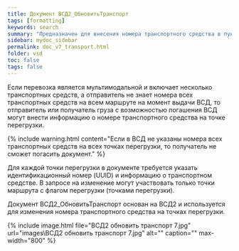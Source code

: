 ```yaml
---
title: Документ ВСД2_ОбновитьТранспорт
tags: [formatting]
keywords: search
summary: "Предназначен для внесения номера транспортного средства в пункте перегрузке в уже оформленный ВСД."
sidebar: mydoc_sidebar
permalink: doc_v7_transport.html
folder: vsd
toc: false
tags: false
---
```


<style>
.result {
background-color: #000000;
border: 1px solid #dedede;
padding: 10px;
margin-top: 10px;
margin-bottom: 10px;
}
</style>

Если перевозка является мультимодальной и включает несколько транспортных средств, а отправитель не знает номера всех транспортных средств на всем маршруте на момент выдачи ВСД, то отправитель или получатель груза с возможностью погашения ВСД могут внести информацию о номере транспортного средства на точке перегрузки.

{% include warning.html content="Если в ВСД не указаны номера всех транспортных средств на всех точках перегрузки, то получатель не сможет погасить документ." %}

Для каждой точки перегрузки в документе требуется указать идентификационный номер (UUID) и информацию о транспортном средстве. В запросе на изменение могут участвовать только точки маршрута с флагом перегрузки (точками перегрузки).

Документ ВСД2_ОбновитьТранспорт основан на ВСД2 и используется для изменения номера транспортного средства на точках перегрузки.

{% include image.html file="ВСД2 обновить транспорт 7.jpg" url="images\ВСД2 обновить транспорт 7.jpg" alt="" caption="" max-width="800" %}

